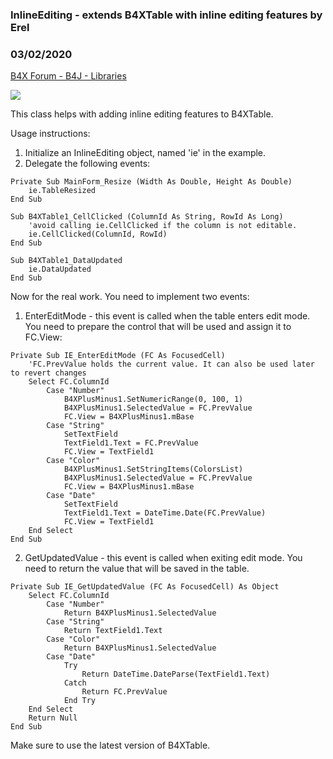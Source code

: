 ### InlineEditing - extends B4XTable with inline editing features by Erel
### 03/02/2020
[B4X Forum - B4J - Libraries](https://www.b4x.com/android/forum/threads/112686/)

![](https://www.b4x.com/basic4android/images/MQZ4DtUtlv.gif)  
  
This class helps with adding inline editing features to B4XTable.  
  
Usage instructions:  
  
1. Initialize an InlineEditing object, named 'ie' in the example.  
2. Delegate the following events:  

```B4X
Private Sub MainForm_Resize (Width As Double, Height As Double)  
    ie.TableResized  
End Sub  
  
Sub B4XTable1_CellClicked (ColumnId As String, RowId As Long)  
    'avoid calling ie.CellClicked if the column is not editable.  
    ie.CellClicked(ColumnId, RowId)  
End Sub  
  
Sub B4XTable1_DataUpdated  
    ie.DataUpdated  
End Sub
```

  
  
Now for the real work. You need to implement two events:  
  
1. EnterEditMode - this event is called when the table enters edit mode. You need to prepare the control that will be used and assign it to FC.View:  

```B4X
Private Sub IE_EnterEditMode (FC As FocusedCell)  
    'FC.PrevValue holds the current value. It can also be used later to revert changes  
    Select FC.ColumnId  
        Case "Number"  
            B4XPlusMinus1.SetNumericRange(0, 100, 1)  
            B4XPlusMinus1.SelectedValue = FC.PrevValue  
            FC.View = B4XPlusMinus1.mBase  
        Case "String"  
            SetTextField  
            TextField1.Text = FC.PrevValue  
            FC.View = TextField1  
        Case "Color"  
            B4XPlusMinus1.SetStringItems(ColorsList)  
            B4XPlusMinus1.SelectedValue = FC.PrevValue  
            FC.View = B4XPlusMinus1.mBase  
        Case "Date"  
            SetTextField  
            TextField1.Text = DateTime.Date(FC.PrevValue)  
            FC.View = TextField1  
    End Select  
End Sub
```

  
2. GetUpdatedValue - this event is called when exiting edit mode. You need to return the value that will be saved in the table.  
  

```B4X
Private Sub IE_GetUpdatedValue (FC As FocusedCell) As Object  
    Select FC.ColumnId  
        Case "Number"  
            Return B4XPlusMinus1.SelectedValue  
        Case "String"  
            Return TextField1.Text  
        Case "Color"  
            Return B4XPlusMinus1.SelectedValue  
        Case "Date"  
            Try  
                Return DateTime.DateParse(TextField1.Text)  
            Catch  
                Return FC.PrevValue  
            End Try  
    End Select  
    Return Null  
End Sub
```

  
  
Make sure to use the latest version of B4XTable.